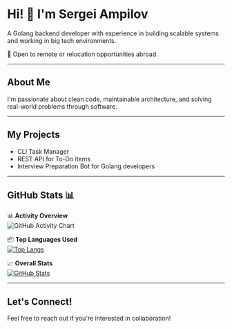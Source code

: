 # Hi! 👋 I'm Sergei Ampilov

A Golang backend developer with experience in building scalable systems and working in big tech environments.

📍 Open to remote or relocation opportunities abroad.

---

## About Me
I'm passionate about clean code, maintainable architecture, and solving real-world problems through software.

---

## My Projects
- CLI Task Manager
- REST API for To-Do items
- Interview Preparation Bot for Golang developers

---

## GitHub Stats 📊

📊 **Activity Overview**  
![GitHub Activity Chart](https://ghchart.rshah.org/sergeiampilov )

📦 **Top Languages Used**  
[![Top Langs](https://github-readme-stats.vercel.app/api/top-langs/?username=sergeiampilov&show_icons=true&layout=compact )](https://github.com/sergeiampilov )

📈 **Overall Stats**  
[![GitHub Stats](https://github-readme-stats.vercel.app/api?username=sergeiampilov&show_icons=true&theme=radical )](https://github.com/sergeiampilov )

---

## Let's Connect!
Feel free to reach out if you're interested in collaboration!